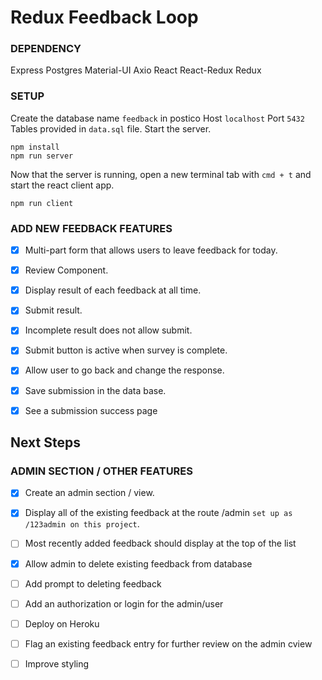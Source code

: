 # Redux Feedback Loop

### DEPENDENCY

Express
Postgres
Material-UI
Axio
React
React-Redux
Redux


### SETUP

Create the database name `feedback` in postico
Host `localhost`
Port `5432`
Tables provided in `data.sql` file. 
Start the server.

```
npm install
npm run server
```

Now that the server is running, open a new terminal tab with `cmd + t` and start the react client app.

```
npm run client
```

### ADD NEW FEEDBACK FEATURES

- [x] Multi-part form that allows users to leave feedback for today. 
- [x] Review Component.
- [x] Display result of each feedback at all time.
- [x] Submit result.
- [x] Incomplete result does not allow submit.
- [x] Submit button is active when survey is complete.
- [x] Allow user to go back and change the response.
- [x] Save submission in the data base.
- [x] See a submission success page


## Next Steps

### ADMIN SECTION / OTHER FEATURES

- [x] Create an admin section / view.
- [x] Display all of the existing feedback at the route /admin ```set up as /123admin on this project```.
- [ ] Most recently added feedback should display at the top of the list
- [x] Allow admin to delete existing feedback from database
- [ ] Add prompt to deleting feedback
- [ ] Add an authorization or login for the admin/user
- [ ] Deploy on Heroku
- [ ] Flag an existing feedback entry for further review on the admin cview
- [ ] Improve styling

